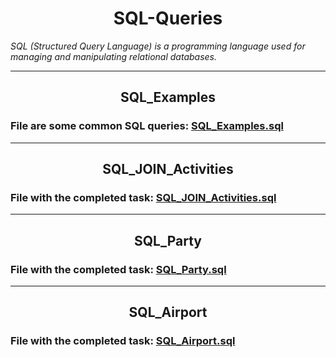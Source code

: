 <h1 align= "center">SQL-Queries</h1>

*SQL (Structured Query Language) is a programming language used for managing and manipulating relational databases.*

---
<h2 align= "center">SQL_Examples</h2>

### File are some common SQL queries: [SQL_Examples.sql](SQL_Examples.sql)
---
<h2 align= "center">SQL_JOIN_Activities</h2>

### File with the completed task: [SQL_JOIN_Activities.sql](SQL_JOIN_Activities.sql)
---

<h2 align= "center">SQL_Party</h2>

### File with the completed task: [SQL_Party.sql](SQL_Party.sql)
---

<h2 align= "center">SQL_Airport</h2>

### File with the completed task: [SQL_Airport.sql](SQL_Airport.sql)
